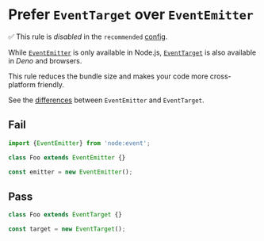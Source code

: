 # Prefer `EventTarget` over `EventEmitter`

✅ This rule is _disabled_ in the `recommended` [config](https://github.com/sindresorhus/eslint-plugin-unicorn#preset-configs).

<!-- end auto-generated rule header -->
<!-- Do not manually modify this header. Run: `npm run fix:eslint-docs` -->

While [`EventEmitter`](https://nodejs.org/api/events.html#class-eventemitter) is only available in Node.js, [`EventTarget`](https://developer.mozilla.org/en-US/docs/Web/API/EventTarget) is also available in _Deno_ and browsers.

This rule reduces the bundle size and makes your code more cross-platform friendly.

See the [differences](https://nodejs.org/api/events.html#eventtarget-and-event-api) between `EventEmitter` and `EventTarget`.

## Fail

```js
import {EventEmitter} from 'node:event';

class Foo extends EventEmitter {}
```

```js
const emitter = new EventEmitter();
```

## Pass

```js
class Foo extends EventTarget {}
```

```js
const target = new EventTarget();
```
